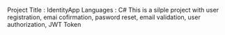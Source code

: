 Project Title : IdentityApp
Languages : C#
This is a silple project with user registration, emai cofirmation, pasword reset, email validation, user authorization, JWT Token
